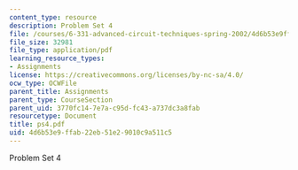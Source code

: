 ```yaml
---
content_type: resource
description: Problem Set 4
file: /courses/6-331-advanced-circuit-techniques-spring-2002/4d6b53e9ffab22eb51e29010c9a511c5_ps4.pdf
file_size: 32981
file_type: application/pdf
learning_resource_types:
- Assignments
license: https://creativecommons.org/licenses/by-nc-sa/4.0/
ocw_type: OCWFile
parent_title: Assignments
parent_type: CourseSection
parent_uid: 3770fc14-7e7a-c95d-fc43-a737dc3a8fab
resourcetype: Document
title: ps4.pdf
uid: 4d6b53e9-ffab-22eb-51e2-9010c9a511c5
---
```

Problem Set 4